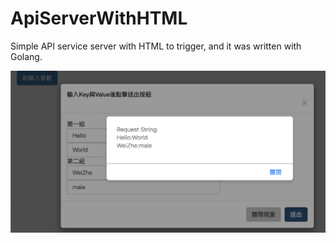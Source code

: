 # ApiServerWithHTML
Simple API service server with HTML to trigger, and it was written with Golang.

![FinalResult](https://github.com/weizhe0422/ApiServerWithHTML/blob/master/FinalResult.png)
